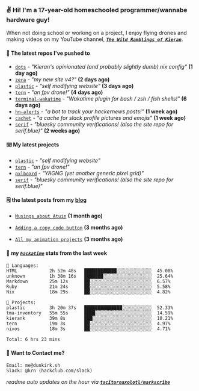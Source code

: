 ### ✌️ Hi! I'm a 17-year-old homeschooled programmer/wannabe hardware guy!

When not doing school or working on a project, I enjoy flying drones and making videos on my YouTube channel, [**_`The Wild Ramblings of Kieran`_**](https://youtube.com/@kieran.rambles).

#### 👷 The latest repos I've pushed to

- [`dots`](https://github.com/taciturnaxolotl/dots) - _"Kieran's opinionated (and probably slightly dumb) nix config"_ **(1 day ago)**
- [`zera`](https://github.com/taciturnaxolotl/zera) - _"my new site v4?"_ **(2 days ago)**
- [`plastic`](https://github.com/taciturnaxolotl/plastic) - _"self modifying website"_ **(3 days ago)**
- [`tern`](https://github.com/taciturnaxolotl/tern) - _"an fpv drone!"_ **(4 days ago)**
- [`terminal-wakatime`](https://github.com/hackclub/terminal-wakatime) - _"Wakatime plugin for bash / zsh / fish shells!"_ **(6 days ago)**
- [`hn-alerts`](https://github.com/taciturnaxolotl/hn-alerts) - _"a bot to track your hackernews posts!"_ **(1 week ago)**
- [`cachet`](https://github.com/taciturnaxolotl/cachet) - _"a cache for slack profile pictures and emojis"_ **(1 week ago)**
- [`serif`](https://github.com/taciturnaxolotl/serif) - _"bluesky community verifications! (also the site repo for serif.blue)"_ **(2 weeks ago)**

#### ⌨️ My latest projects

- [`plastic`](https://github.com/taciturnaxolotl/plastic) - _"self modifying website"_
- [`tern`](https://github.com/taciturnaxolotl/tern) - _"an fpv drone!"_
- [`pxlboard`](https://github.com/taciturnaxolotl/pxlboard) - _"YAGNG (yet another generic pixel grid)"_
- [`serif`](https://github.com/taciturnaxolotl/serif) - _"bluesky community verifications! (also the site repo for serif.blue)"_

#### 🗒️ the latest posts from my [blog](https://dunkirk.sh)

- [`Musings about Atuin`](https://dunkirk.sh/blog/atuin/) **(1 month ago)**

- [`Adding a copy code button`](https://dunkirk.sh/blog/adding-a-copy-button/) **(3 months ago)**

- [`All my animation projects`](https://dunkirk.sh/blog/my-animations/) **(3 months ago)**



#### 📡 my [_`hackatime`_](https://waka.hackclub.com) stats from the last week

```text
💾 Languages:
HTML            2h 52m 48s   ████████████░░░░░░░░░░░░░  45.08%
unknown         1h 38m 16s   ███████░░░░░░░░░░░░░░░░░░  25.64%
Markdown        25m 12s      ██░░░░░░░░░░░░░░░░░░░░░░░  6.57%
Ruby            21m 24s      ██░░░░░░░░░░░░░░░░░░░░░░░  5.58%
Nix             18m 29s      ██░░░░░░░░░░░░░░░░░░░░░░░  4.82%

💼 Projects:
plastic         3h 20m 37s   ██████████████░░░░░░░░░░░  52.33%
tma-inventory   55m 55s      ████░░░░░░░░░░░░░░░░░░░░░  14.59%
kierank         39m 8s       ███░░░░░░░░░░░░░░░░░░░░░░  10.21%
tern            19m 3s       ██░░░░░░░░░░░░░░░░░░░░░░░  4.97%
nixos           18m 3s       ██░░░░░░░░░░░░░░░░░░░░░░░  4.71%

Total: 6 hrs 23 mins
```

#### 📮 Want to Contact me?

```text
Email: me@dunkirk.sh
Slack: @krn (hackclub.com/slack)
```

_readme auto updates on the hour via [**`taciturnaxolotl/markscribe`**](https://github.com/taciturnaxolotl/markscribe)_
